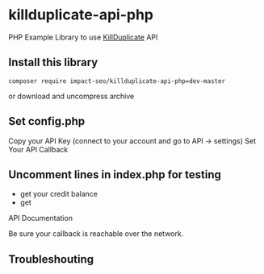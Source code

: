 # killduplicate-api-php
PHP Example Library to use [KillDuplicate](https://www.killduplicate.com) API

## Install this library
```
composer require impact-seo/killduplicate-api-php=dev-master
```
or download and uncompress archive

## Set config.php
Copy your API Key (connect to your account and go to API -> settings)
Set Your API Callback


## Uncomment lines in index.php for testing
- get your credit balance
- get 

API Documentation

Be sure your callback is reachable over the network. 

## Troubleshouting